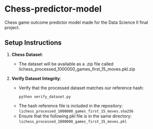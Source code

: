 # Chess-predictor-model
Chess game outcome predictor model made for the Data Science II final project.

## Setup Instructions

1. **Chess Dataset**:
   - The dataset will be available as a .zip file called lichess_processed_1000000_games_first_15_moves.pkl.zip

3. **Verify Dataset Integrity**:
   - Verify that the processed dataset matches our reference hash:
     ```
     python verify_dataset.py
     ```
   - The hash reference file is included in the repository: `lichess_processed_1000000_games_first_15_moves.sha256`
   - Ensure that the following pkl file is in the same directory:
   `lichess_processed_1000000_games_first_15_moves.pkl`